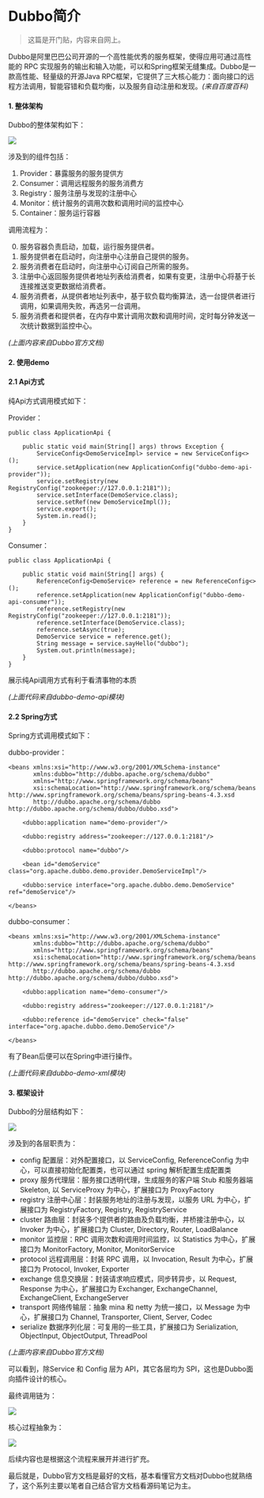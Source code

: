 # Dubbo简介


> 这篇是开门贴，内容来自网上。

Dubbo是阿里巴巴公司开源的一个高性能优秀的服务框架，使得应用可通过高性能的 RPC 实现服务的输出和输入功能，可以和Spring框架无缝集成。Dubbo是一款高性能、轻量级的开源Java RPC框架，它提供了三大核心能力：面向接口的远程方法调用，智能容错和负载均衡，以及服务自动注册和发现。*(来自百度百科)*

#### 1. 整体架构

Dubbo的整体架构如下：

![](dubbo-architecture.jpg)

涉及到的组件包括：

1. Provider：暴露服务的服务提供方
2. Consumer：调用远程服务的服务消费方
3. Registry：服务注册与发现的注册中心
4. Monitor：统计服务的调用次数和调用时间的监控中心
5. Container：服务运行容器

调用流程为：

<ol start="0">
    <li>服务容器负责启动，加载，运行服务提供者。</li>
    <li>服务提供者在启动时，向注册中心注册自己提供的服务。</li>
    <li>服务消费者在启动时，向注册中心订阅自己所需的服务。</li>
    <li>注册中心返回服务提供者地址列表给消费者，如果有变更，注册中心将基于长连接推送变更数据给消费者。</li>
    <li>服务消费者，从提供者地址列表中，基于软负载均衡算法，选一台提供者进行调用，如果调用失败，再选另一台调用。</li>
    <li>服务消费者和提供者，在内存中累计调用次数和调用时间，定时每分钟发送一次统计数据到监控中心。</li>
</ol>

*(上面内容来自Dubbo官方文档)*

#### 2. 使用demo

#### 2.1 Api方式

纯Api方式调用模式如下：

Provider：

```
public class ApplicationApi {

    public static void main(String[] args) throws Exception {
        ServiceConfig<DemoServiceImpl> service = new ServiceConfig<>();
        service.setApplication(new ApplicationConfig("dubbo-demo-api-provider"));
        service.setRegistry(new RegistryConfig("zookeeper://127.0.0.1:2181"));
        service.setInterface(DemoService.class);
        service.setRef(new DemoServiceImpl());
        service.export();
        System.in.read();
    }
}
```

Consumer：

```
public class ApplicationApi {

    public static void main(String[] args) {
        ReferenceConfig<DemoService> reference = new ReferenceConfig<>();
        reference.setApplication(new ApplicationConfig("dubbo-demo-api-consumer"));
        reference.setRegistry(new RegistryConfig("zookeeper://127.0.0.1:2181"));
        reference.setInterface(DemoService.class);
        reference.setAsync(true);
        DemoService service = reference.get();
        String message = service.sayHello("dubbo");
        System.out.println(message);
    }
}
```

展示纯Api调用方式有利于看清事物的本质

*(上面代码来自dubbo-demo-api模块)*

#### 2.2 Spring方式

Spring方式调用模式如下：

dubbo-provider：

```
<beans xmlns:xsi="http://www.w3.org/2001/XMLSchema-instance"
       xmlns:dubbo="http://dubbo.apache.org/schema/dubbo"
       xmlns="http://www.springframework.org/schema/beans"
       xsi:schemaLocation="http://www.springframework.org/schema/beans http://www.springframework.org/schema/beans/spring-beans-4.3.xsd
       http://dubbo.apache.org/schema/dubbo http://dubbo.apache.org/schema/dubbo/dubbo.xsd">

    <dubbo:application name="demo-provider"/>

    <dubbo:registry address="zookeeper://127.0.0.1:2181"/>

    <dubbo:protocol name="dubbo"/>

    <bean id="demoService" class="org.apache.dubbo.demo.provider.DemoServiceImpl"/>

    <dubbo:service interface="org.apache.dubbo.demo.DemoService" ref="demoService"/>

</beans>
```

dubbo-consumer：

```
<beans xmlns:xsi="http://www.w3.org/2001/XMLSchema-instance"
       xmlns:dubbo="http://dubbo.apache.org/schema/dubbo"
       xmlns="http://www.springframework.org/schema/beans"
       xsi:schemaLocation="http://www.springframework.org/schema/beans http://www.springframework.org/schema/beans/spring-beans-4.3.xsd
       http://dubbo.apache.org/schema/dubbo http://dubbo.apache.org/schema/dubbo/dubbo.xsd">

    <dubbo:application name="demo-consumer"/>

    <dubbo:registry address="zookeeper://127.0.0.1:2181"/>

    <dubbo:reference id="demoService" check="false" interface="org.apache.dubbo.demo.DemoService"/>

</beans>
```

有了Bean后便可以在Spring中进行操作。

*(上面代码来自dubbo-demo-xml模块)*

#### 3. 框架设计

Dubbo的分层结构如下：

![](dubbo-framework.jpg)

涉及到的各层职责为：

* config 配置层：对外配置接口，以 ServiceConfig, ReferenceConfig 为中心，可以直接初始化配置类，也可以通过 spring 解析配置生成配置类
* proxy 服务代理层：服务接口透明代理，生成服务的客户端 Stub 和服务器端 Skeleton, 以 ServiceProxy 为中心，扩展接口为 ProxyFactory
* registry 注册中心层：封装服务地址的注册与发现，以服务 URL 为中心，扩展接口为 RegistryFactory, Registry, RegistryService
* cluster 路由层：封装多个提供者的路由及负载均衡，并桥接注册中心，以 Invoker 为中心，扩展接口为 Cluster, Directory, Router, LoadBalance
* monitor 监控层：RPC 调用次数和调用时间监控，以 Statistics 为中心，扩展接口为 MonitorFactory, Monitor, MonitorService
* protocol 远程调用层：封装 RPC 调用，以 Invocation, Result 为中心，扩展接口为 Protocol, Invoker, Exporter
* exchange 信息交换层：封装请求响应模式，同步转异步，以 Request, Response 为中心，扩展接口为 Exchanger, ExchangeChannel, ExchangeClient, ExchangeServer
* transport 网络传输层：抽象 mina 和 netty 为统一接口，以 Message 为中心，扩展接口为 Channel, Transporter, Client, Server, Codec
* serialize 数据序列化层：可复用的一些工具，扩展接口为 Serialization, ObjectInput, ObjectOutput, ThreadPool

*(上面内容来自Dubbo官方文档)*

可以看到，除Service 和 Config 层为 API，其它各层均为 SPI，这也是Dubbo面向插件设计的核心。


最终调用链为：

![](dubbo-extension.jpg)

核心过程抽象为：

![](核心过程.jpg)

后续内容也是根据这个流程来展开并进行扩充。

最后就是，Dubbo官方文档是最好的文档，基本看懂官方文档对Dubbo也就熟络了，这个系列主要以笔者自己结合官方文档看源码笔记为主。
